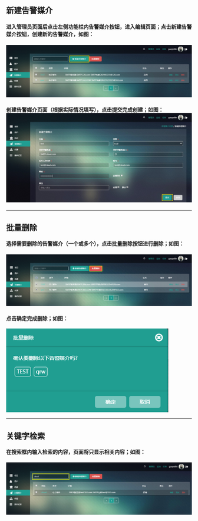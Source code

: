 ## 新建告警媒介

#### 进入管理员页面后点击左侧功能栏内告警媒介按钮，进入编辑页面；点击新建告警媒介按钮，创建新的告警媒介，如图：

#### ![](/assets/告警媒介.png)

#### 创建告警媒介页面（根据实际情况填写），点击提交完成创建；如图：![](/assets/QQ图片20171020092116.jpg)

---

## 批量删除

#### 选择需要删除的告警媒介（一个或多个），点击批量删除按钮进行删除；如图：

#### ![](/assets/媒介删除.png)

#### 点击确定完成删除；如图：

![](/assets/告警媒介删除.png)

---

## 关键字检索

#### 在搜索框内输入检索的内容，页面将只显示相关内容；如图：

![](/assets/告警媒介检索.png)




